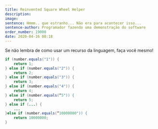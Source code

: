 ```yaml
---
title: Reinvented Square Wheel Helper
description: 
image: 
sentence: Hmmm.. que estranho... Não era para acontecer isso...
sentence-author: Programador fazendo uma demonstração do software
order_number: 19000
date: 2020-04-16 00:18
---
```

Se não lembra de como usar um recurso da linguagem, faça você mesmo!

```java
if (number.equals("1")) {
    return 1;
} else if (number.equals("2")) {
    return 2;
} else if (number.equals("3")) {
    return 3;
} else if (number.equals("4")) {
    return 4;
} else if (number.equals(“5")) {
    return 5;
} else if (...) {
    ...
}else if (number.equals(“10000000")) {
    return 10000000;
}
```

